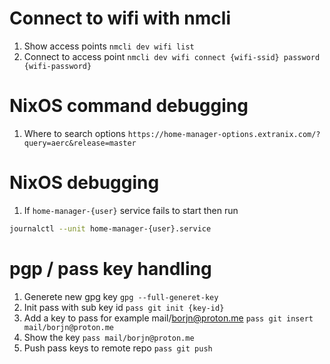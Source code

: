# Connect to wifi with nmcli
1. Show access points
```nmcli dev wifi list```
2. Connect to access point
```nmcli dev wifi connect {wifi-ssid} password {wifi-password}```

# NixOS command debugging
1. Where to search options
```https://home-manager-options.extranix.com/?query=aerc&release=master```

# NixOS debugging
1. If `home-manager-{user}` service fails to start then run
```sh
journalctl --unit home-manager-{user}.service
```

# pgp / pass key handling
1. Generete new gpg key
```gpg --full-generet-key```
2. Init pass with sub key id 
```pass git init {key-id}```
3. Add a key to pass for example mail/borjn@proton.me
```pass git insert mail/borjn@proton.me```
4. Show the key
```pass mail/borjn@proton.me```
4. Push pass keys to remote repo
```pass git push```

